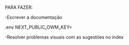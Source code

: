 

PARA FAZER:

-Escrever a documentação

.env
NEXT_PUBLIC_OWM_KEY=

-Resolver problemas visuais com as sugestões no index
